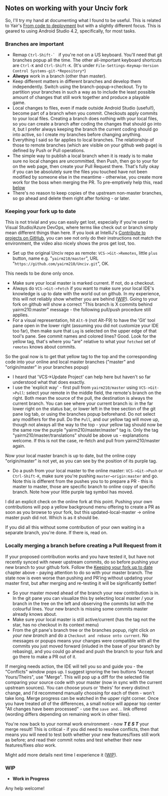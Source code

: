## Notes on working with your Unciv fork
So, I'll try my hand at documenting what I found to be useful.
This is related to Yair's [From code to deployment](https://github.com/yairm210/Unciv/wiki/From-code-to-deployment) but with a slightly different focus. This is geared to using Android Studio 4.2, specifically, for most tasks.

### Branches are important
* Remap ``Ctrl-Shift-` `` if you're not on a US keyboard. You'll need that git branches popup all the time. The other all-important keyboard shortcuts are `Ctrl-K` and `Ctrl-Shift-K`.
(It's under `File-Settings-Keymap-Version Control Systems-git-*Repository*`)
* ***Always*** work in a branch (other than master).
* Keep different matters in different branches and develop them independently. Switch using the branch-popup->checkout. Try to partition your branches in such a way as to include the least possible amount of changes that still work together and produce a playable game.
* Local changes to files, even if made outside Android Studio (useful!), become part of a branch when you commit. Checkouts apply commits to your local files. Creating a branch does nothing with your local files, so you can create a branch after coding the changes that should go into it, but I prefer always keeping the branch the current coding should go into active, so I create my branches before changing anything.
* Everything I said so far applies to local branches. The relationship of those to remote branches (which are visible on your github web page) is defined by Push or Pull operations.
* The simple way to publish a local branch when it is ready is to make sure no local changes are uncommitted, then Push, then go to your for on the web page, then create your Pull Request there. That's fully okay if you can be absolutely sure the files you touched have not been modified by someone else in the meantime - otherwise, you create more work for the boss when merging the PR. To pre-emptively help this, read [below](#keeping-your-fork-up-to-date)
* There's no reason to keep copies of the upstream non-master branches, so go ahead and delete them right after forking - or later.

### Keeping your fork up to date
This is not trivial and you can easily get lost, especially if you're used to Visual Studio/Azure DevOps, where terms like check out or branch simply mean different things than here. If you look at IntelliJ's [Contribute to projects on GitHub](https://www.jetbrains.com/help/idea/2021.1/contribute-to-projects.html), you can see not only do their instructions not match the environment, the video also nicely shows the pros get lost, too.

* Set up the original Unciv repo as remote:
`VCS->Git->Remotes`, little `plus` button, name e.g. "`yairm210/master`", URL "`https://github.com/yairm210/Unciv.git`", OK.

This needs to be done only once.

* Make sure your local master is marked current. If not, do a checkout.
* Always do `VCS->Git->Fetch` if you want to make sure your local IDE's knowledge is up to date with the world out on github. In my experience, this will not reliably show whether you are behind ([WIP](#wip)). Going to your fork on github will show a correct "This branch is X commits behind yairm210:master" message - the following pull/push procedure still applies.
* For a visual representation, hit `Alt-9` (not Alt-F9) to have the 'Git' tool pane open in the lower right (assuming you did not customize your IDE too far), then make sure that `Log` is selected on the upper edge of that tool's pane. See commit names and colored lines? Good. Look for the yellow tag, that's where you "are" relative to what your `fetched` set of `remotes` knows about commits.

So the goal now is to get that yellow tag to the top and the corresponding code into your online and local master branches ("master" and "origin/master" in your branches popup)

* I heard that 'VCS->Update Project' can help here but haven't so far understood what that does exactly.
* I use the 'explicit way' - first pull from `yairm210/master` using `VCS->Git->Pull`: select your remote in the middle field, the remote's branch on the right. Both mean the source of the pull, the destination is always the current branch. You can see where your current branch is: in the far lower right on the status bar, or lower left in the tree section of the git pane log tab, or using the branches popup beforehand. Do not select any modifiers for the pull. Do the `Pull`, and our yellow tag will move up, though not always all the way to the top - your yellow tag should now be the same row the purple "yairm210/master/master" tag is. Only the tag "yairm210/master/translations" should be above us - explanations welcome. If this is not the case, re-fetch and pull from yairm210/master again.

Now your local master branch is up to date, but the online copy "origin/master" is not yet, as you can see by the position of its purple tag.

* Do a push from your local master to the online master: `VCS->Git->Push` or `Ctrl-Shift-K`, make sure you're pushing `master→origin:master` and go. Note this is different from the pushes you to to prepare a PR - this is master to master, those are specific branch to online copy of specific branch. Note how your little purple tag symbol has moved.

I did an explicit check on the online fork at this point. Pushing your own contributions will pop a yellow background menu offering to create a PR as soon as you browse to your fork, but this updated-local-master -> online master push did not. Which is as it should be.

If you did all this without some contribution of your own waiting in a separate branch, you're done. If there is, read on.

### Locally merging a branch before creating a Pull Request from it
If your proposed contribution works and you have tested it, but have not recently synced with newer upstream commits, do so before pushing your new branch to your github fork. Follow the [Keeping your fork up to date](#keeping-your-fork-up-to-date) chapter above - paying attention to do so with your master branch. The state now is even worse than pushing and PR'ing without updating your master first, but after merging and re-testing it will be significantly better!

* So your master moved ahead of the branch your new contribution is in. In the git pane you can visualize this by selecting local master / your branch in the tree on the left and observing the commits list with the colourful lines. Your new branch is missing some commits master already knows about.
* Make sure your local master is still active/current (has the tag not the star, has no checkout in its context menu)
* From the git pane's branch tree or the branches popup, right click *on your new branch* and do a `Checkout and rebase onto current`. No messages or popups means your changes were compatible with all the commits you just moved forward (inluded in the base of your branch by rebasing), and you could go ahead and push the branch to your fork and go there to make a PR out of it. 

If merging needs action, the IDE will tell you so and guide you - the "Conflicts" window pops up. I suggest ignoring the two buttons "Accept Yours/Theirs", use "Merge". This will pop up a diff for the selected file comparing your source code with your master (now in sync with the current upstream sources). You can choose yours or 'theirs' for every distinct change, and I'd recommend manually choosing for each of them - won't take long. Merge progress can be watched in the upper right corner. Once you have treated _all_ of the differences, a small notice will appear top center "All changes have been processed" - use the `save and..` link offered (wording differs depending on remaining work in other files).

You're now back to your normal work environment - now ***T E S T*** your merge result! This is critical - if you did need to resolve conflicts, then that means you will need to test both whether your new features/fixes still work as before; and read their commit notes and test whether their new features/fixes _also_ work.

Might add more details next time I experience it ([WIP](#wip)).


### WIP
* **Work in Progress**

Any help welcome!
